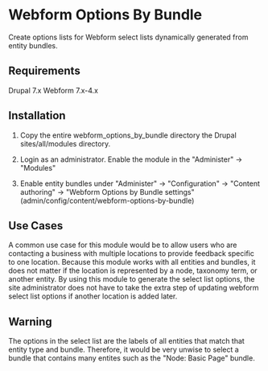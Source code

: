 Webform Options By Bundle
=========================

Create options lists for Webform select lists dynamically generated from entity bundles.

Requirements
------------
Drupal 7.x
Webform 7.x-4.x

Installation
------------
1. Copy the entire webform\_options\_by\_bundle directory the Drupal sites/all/modules directory.

2. Login as an administrator. Enable the module in the "Administer" -> "Modules"

3. Enable entity bundles under "Administer" -> "Configuration" ->
   "Content authoring" -> "Webform Options by Bundle settings"
   (admin/config/content/webform-options-by-bundle)

Use Cases
---------
A common use case for this module would be to allow users who are contacting a
business with multiple locations to provide feedback specific to one location.
Because this module works with all entities and bundles, it does not matter if
the location is represented by a node, taxonomy term, or another entity. By
using this module to generate the select list options, the site administrator
does not have to take the extra step of updating webform select list options if
another location is added later.

Warning
-------
The options in the select list are the labels of all entities that match that
entity type and bundle. Therefore, it would be very unwise to select a bundle
that contains many entites such as the "Node: Basic Page" bundle.
